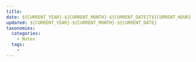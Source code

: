 ```yaml
---
title: 
date: ${CURRENT_YEAR}-${CURRENT_MONTH}-${CURRENT_DATE}T${CURRENT_HOUR}:${CURRENT_MINUTE}:${CURRENT_SECOND}+08:00
updated: ${CURRENT_YEAR}-${CURRENT_MONTH}-${CURRENT_DATE}
taxonomies:
  categories:
    - Notes
  tags:
    - 
---
```


